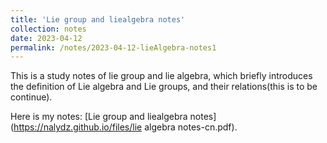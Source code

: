 ```yaml
---
title: 'Lie group and liealgebra notes'
collection: notes
date: 2023-04-12
permalink: /notes/2023-04-12-lieAlgebra-notes1
---
```


This is a study notes of lie group and lie algebra, which briefly introduces the definition of Lie algebra and  Lie groups, and their relations(this is to be continue).

Here is my notes: [Lie group and liealgebra notes](https://nalydz.github.io/files/lie algebra notes-cn.pdf).



